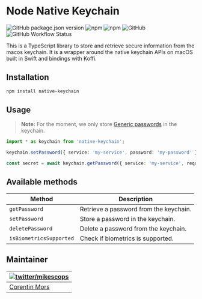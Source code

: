 # Node Native Keychain

![GitHub package.json version](https://img.shields.io/github/package-json/v/mikescops/node-native-keychain)
![npm](https://img.shields.io/npm/v/native-keychain)
![npm](https://img.shields.io/npm/dw/native-keychain)
![GitHub](https://img.shields.io/github/license/mikescops/node-native-keychain)
![GitHub Workflow Status](https://img.shields.io/github/actions/workflow/status/mikescops/node-native-keychain/pr-validation.yml)

This is a TypeScript library to store and retrieve secure information from the macos keychain. It is a wrapper around the native keychain APIs on macOS built in Swift and bindings with Koffi.

## Installation

```bash
npm install native-keychain
```

## Usage

> **Note:** For the moment, we only store [Generic passwords](https://developer.apple.com/documentation/security/ksecclassgenericpassword) in the keychain.

```typescript
import * as keychain from 'native-keychain';

keychain.setPassword({ service: 'my-service', password: 'my-password' });

const secret = await keychain.getPassword({ service: 'my-service', requireBiometrics: true }); // 'my-password'
```

## Available methods

| Method                  | Description                            |
| ----------------------- | -------------------------------------- |
| `getPassword`           | Retrieve a password from the keychain. |
| `setPassword`           | Store a password in the keychain.      |
| `deletePassword`        | Delete a password from the keychain.   |
| `isBiometricsSupported` | Check if biometrics is supported.      |

## Maintainer

| [![twitter/mikescops](https://avatars0.githubusercontent.com/u/4266283?s=100&v=4)](https://pixelswap.fr 'Personal Website') |
| --------------------------------------------------------------------------------------------------------------------------- |
| [Corentin Mors](https://pixelswap.fr/)                                                                                      |
